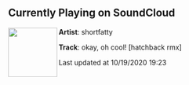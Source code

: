## Currently Playing on SoundCloud

[<img align="left" width="100" src="https://i1.sndcdn.com/artworks-uVi7anNHfVeaDgDO-fV0esw-t50x50.jpg">](https://soundcloud.com/shortfatty/okay-oh-cool)

**Artist**: shortfatty 

**Track**: okay, oh cool! [hatchback rmx]

Last updated at 10/19/2020 19:23
